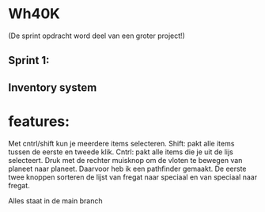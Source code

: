 # Wh40K
(De sprint opdracht word deel van een groter project!)

## Sprint 1:

## Inventory system

# features:

Met cntrl/shift kun je meerdere items selecteren. Shift: pakt alle items tussen de eerste en tweede klik. Cntrl: pakt alle items die je uit de lijs selecteert.
Druk met de rechter muisknop om de vloten te bewegen van planeet naar planeet.
Daarvoor heb ik een pathfinder gemaakt.
De eerste twee knoppen sorteren de lijst van fregat naar speciaal en van speciaal naar fregat.

Alles staat in de main branch
